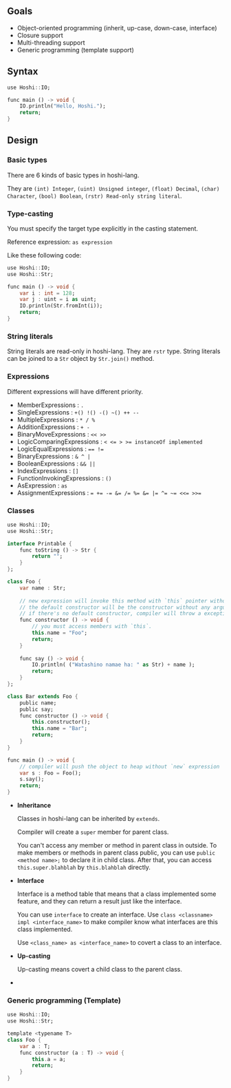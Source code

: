 ## Goals

- Object-oriented programming (inherit, up-case, down-case, interface)
- Closure support
- Multi-threading support
- Generic programming (template support)

## Syntax

```dart
use Hoshi::IO;

func main () -> void {
    IO.println("Hello, Hoshi.");
	return;
}
```

## Design

### Basic types

There are 6 kinds of basic types in hoshi-lang.

They are `(int) Integer`, `(uint) Unsigned integer`, `(float) Decimal`, `(char) Character`, `(bool) Boolean`, `(rstr) Read-only string literal`.

### Type-casting

You must specify the target type explicitly in the casting statement.

Reference expression: `as expression`

Like these following code:

```dart
use Hoshi::IO;
use Hoshi::Str;

func main () -> void {
    var i : int = 128;
    var j : uint = i as uint;
    IO.println(Str.fromInt(i));
	return;
}
```

### String literals

String literals are read-only in hoshi-lang. They are `rstr` type. String literals can be joined to a `Str` object by `Str.join()` method.

### Expressions

Different expressions will have different priority.

- MemberExpressions : `.`
- SingleExpressions : `+() !() -() ~() ++ --`
- MultipleExpressions : `* / %`
- AdditionExpressions : `+ -`
- BinaryMoveExpressions : `<< >>`
- LogicComparingExpressions : `< <= > >= instanceOf implemented`
- LogicEqualExpressions : `== !=`
- BinaryExpressions : `& ^ |`
- BooleanExpressions : `&& ||`
- IndexExpressions : `[]`
- FunctionInvokingExpressions : `()`
- AsExpression : `as`
- AssignmentExpressions : `= += -= &= /= %= &= |= ^= ~= <<= >>=`

### Classes

```dart
use Hoshi::IO;
use Hoshi::Str;

interface Printable {
    func toString () -> Str {
        return "";
    }
};

class Foo {
    var name : Str;
    
    // new expression will invoke this method with `this` pointer without any other arguments
    // the default constructor will be the constructor without any arguments
    // if there's no default constructor, compiler will throw a exception.
    func constructor () -> void {
        // you must access members with `this`.
        this.name = "Foo";
        return;
    }
    
    func say () -> void {
        IO.println( ("Watashino namae ha: " as Str) + name );
        return;
    }
};

class Bar extends Foo {
    public name;
    public say;
	func constructor () -> void {
        this.constructor();
        this.name = "Bar";
        return;
    }
}

func main () -> void {
    // compiler will push the object to heap without `new` expression
    var s : Foo = Foo();
    s.say();
	return;
}
```

- **Inheritance**

  Classes in hoshi-lang can be inherited by `extends`.

  Compiler will create a `super` member for parent class.

  You can't access any member or method in parent class in outside. To make members or methods in parent class public, you can use `public <method name>;` to declare it in child class. After that, you can access `this.super.blahblah` by `this.blahblah` directly.

- **Interface**

  Interface is a method table that means that a class implemented some feature, and they can return a result just like the interface.

  You can use `interface` to create an interface. Use `class <classname> impl <interface_name>` to make compiler know what interfaces are this class implemented.

  Use `<class_name> as <interface_name>` to covert a class to an interface.

- **Up-casting**

  Up-casting means covert a child class to the parent class.

  

- 

### Generic programming (Template)

```dart
use Hoshi::IO;
use Hoshi::Str;

template <typename T>
class Foo {
    var a : T;
    func constructor (a : T) -> void {
        this.a = a;
        return;
    }
}
```

